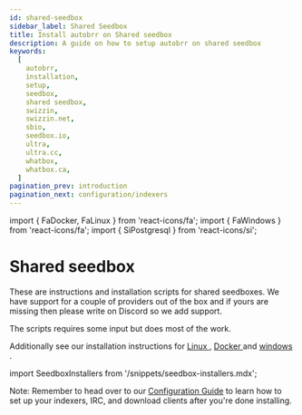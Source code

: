 ```yaml
---
id: shared-seedbox
sidebar_label: Shared Seedbox
title: Install autobrr on Shared seedbox
description: A guide on how to setup autobrr on shared seedbox
keywords:
  [
    autobrr,
    installation,
    setup,
    seedbox,
    shared seedbox,
    swizzin,
    swizzin.net,
    sbio,
    seedbox.io,
    ultra,
    ultra.cc,
    whatbox,
    whatbox.ca,
  ]
pagination_prev: introduction
pagination_next: configuration/indexers
---
```


import { FaDocker, FaLinux } from 'react-icons/fa';
import { FaWindows } from 'react-icons/fa';
import { SiPostgresql } from 'react-icons/si';

# Shared seedbox

These are instructions and installation scripts for shared seedboxes. We have support for a couple of providers out of the box and if yours are missing then please write on Discord so we add support.

The scripts requires some input but does most of the work.

Additionally see our installation instructions for [Linux <FaLinux />](/installation/linux), [Docker <FaDocker />](/installation/docker) and [windows <FaWindows />](/installation/windows).

import SeedboxInstallers from '/snippets/seedbox-installers.mdx';

<SeedboxInstallers />

Note: Remember to head over to our [Configuration Guide](/configuration/indexers) to learn how to set up your indexers, IRC, and download clients after you're done installing.
